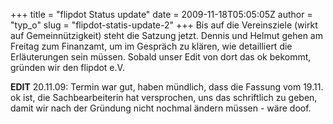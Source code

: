 +++
title = "flipdot Status update"
date = 2009-11-18T05:05:05Z
author = "typ_o"
slug = "flipdot-statis-update-2"
+++
Bis auf die Vereinsziele (wirkt auf Gemeinnützigkeit) steht die Satzung
jetzt. Dennis und Helmut gehen am Freitag zum Finanzamt, um im Gespräch
zu klären, wie detailliert die Erläuterungen sein müssen. Sobald unser
Edit von dort das ok bekommt, gründen wir den flipdot e.V.  
  
**EDIT** 20.11.09: Termin war gut, haben mündlich, dass die Fassung vom
19.11. ok ist, die Sachbearbeiterin hat versprochen, uns das schriftlich
zu geben, damit wir nach der Gründung nicht nochmal ändern müssen - wäre
doof.
